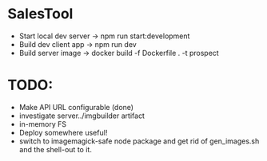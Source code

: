 # SalesTool

* Start local dev server -> npm run start:development
* Build dev client app -> npm run dev
* Build server image -> docker build -f Dockerfile . -t prospect

# TODO:
* Make API URL configurable (done)
* investigate server../imgbuilder artifact
* in-memory FS
* Deploy somewhere useful!
* switch to imagemagick-safe node package and get rid of gen_images.sh and the shell-out to it.
